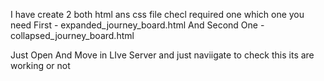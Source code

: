 I have create 2 both html ans css file checl required one which one you need First - expanded_journey_board.html
And Second One - collapsed_journey_board.html


Just Open And Move in LIve Server and just naviigate to check this its are working or not 

